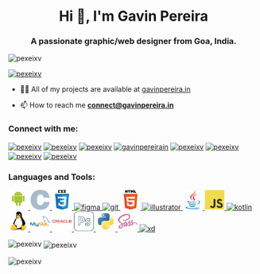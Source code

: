 <h1 align="center">Hi 👋, I'm Gavin Pereira</h1>
<h3 align="center">A passionate graphic/web designer from Goa, India.</h3>

<p align="left"> <img src="https://komarev.com/ghpvc/?username=pexeixv&label=Profile%20views&color=0e75b6&style=flat" alt="pexeixv" /> </p>

<p align="left"> <a href="https://github.com/ryo-ma/github-profile-trophy"><img src="https://github-profile-trophy.vercel.app/?username=pexeixv" alt="pexeixv" /></a> </p>


- 👨‍💻 All of my projects are available at [gavinpereira.in](gavinpereira.in)

- 📫 How to reach me **connect@gavinpereira.in**

<h3 align="left">Connect with me:</h3>
<p align="left">
<a href="https://codepen.io/pexeixv" target="blank"><img align="center" src="https://cdn.jsdelivr.net/npm/simple-icons@3.0.1/icons/codepen.svg" alt="pexeixv" height="30" width="40" /></a>
<a href="https://dev.to/pexeixv" target="blank"><img align="center" src="https://cdn.jsdelivr.net/npm/simple-icons@3.0.1/icons/dev-dot-to.svg" alt="pexeixv" height="30" width="40" /></a>
<a href="https://twitter.com/pexeixv" target="blank"><img align="center" src="https://cdn.jsdelivr.net/npm/simple-icons@3.0.1/icons/twitter.svg" alt="pexeixv" height="30" width="40" /></a>
<a href="https://linkedin.com/in/gavinpereirain" target="blank"><img align="center" src="https://cdn.jsdelivr.net/npm/simple-icons@3.0.1/icons/linkedin.svg" alt="gavinpereirain" height="30" width="40" /></a>
<a href="https://fb.com/pexeixv" target="blank"><img align="center" src="https://cdn.jsdelivr.net/npm/simple-icons@3.0.1/icons/facebook.svg" alt="pexeixv" height="30" width="40" /></a>
<a href="https://instagram.com/pexeixv" target="blank"><img align="center" src="https://cdn.jsdelivr.net/npm/simple-icons@3.0.1/icons/instagram.svg" alt="pexeixv" height="30" width="40" /></a>
<a href="https://dribbble.com/pexeixv" target="blank"><img align="center" src="https://cdn.jsdelivr.net/npm/simple-icons@3.0.1/icons/dribbble.svg" alt="pexeixv" height="30" width="40" /></a>
<a href="https://www.behance.net/pexeixv" target="blank"><img align="center" src="https://cdn.jsdelivr.net/npm/simple-icons@3.0.1/icons/behance.svg" alt="pexeixv" height="30" width="40" /></a>
</p>

<h3 align="left">Languages and Tools:</h3>
<p align="left"> <a href="https://developer.android.com" target="_blank"> <img src="https://raw.githubusercontent.com/devicons/devicon/master/icons/android/android-original-wordmark.svg" alt="android" width="40" height="40"/> </a> <a href="https://www.cprogramming.com/" target="_blank"> <img src="https://raw.githubusercontent.com/devicons/devicon/master/icons/c/c-original.svg" alt="c" width="40" height="40"/> </a> <a href="https://www.w3schools.com/css/" target="_blank"> <img src="https://raw.githubusercontent.com/devicons/devicon/master/icons/css3/css3-original-wordmark.svg" alt="css3" width="40" height="40"/> </a> <a href="https://www.figma.com/" target="_blank"> <img src="https://www.vectorlogo.zone/logos/figma/figma-icon.svg" alt="figma" width="40" height="40"/> </a> <a href="https://git-scm.com/" target="_blank"> <img src="https://www.vectorlogo.zone/logos/git-scm/git-scm-icon.svg" alt="git" width="40" height="40"/> </a> <a href="https://www.w3.org/html/" target="_blank"> <img src="https://raw.githubusercontent.com/devicons/devicon/master/icons/html5/html5-original-wordmark.svg" alt="html5" width="40" height="40"/> </a> <a href="https://www.adobe.com/in/products/illustrator.html" target="_blank"> <img src="https://www.vectorlogo.zone/logos/adobe_illustrator/adobe_illustrator-icon.svg" alt="illustrator" width="40" height="40"/> </a> <a href="https://www.java.com" target="_blank"> <img src="https://raw.githubusercontent.com/devicons/devicon/master/icons/java/java-original.svg" alt="java" width="40" height="40"/> </a> <a href="https://developer.mozilla.org/en-US/docs/Web/JavaScript" target="_blank"> <img src="https://raw.githubusercontent.com/devicons/devicon/master/icons/javascript/javascript-original.svg" alt="javascript" width="40" height="40"/> </a> <a href="https://kotlinlang.org" target="_blank"> <img src="https://www.vectorlogo.zone/logos/kotlinlang/kotlinlang-icon.svg" alt="kotlin" width="40" height="40"/> </a> <a href="https://www.linux.org/" target="_blank"> <img src="https://raw.githubusercontent.com/devicons/devicon/master/icons/linux/linux-original.svg" alt="linux" width="40" height="40"/> </a> <a href="https://www.mysql.com/" target="_blank"> <img src="https://raw.githubusercontent.com/devicons/devicon/master/icons/mysql/mysql-original-wordmark.svg" alt="mysql" width="40" height="40"/> </a> <a href="https://www.oracle.com/" target="_blank"> <img src="https://raw.githubusercontent.com/devicons/devicon/master/icons/oracle/oracle-original.svg" alt="oracle" width="40" height="40"/> </a> <a href="https://www.photoshop.com/en" target="_blank"> <img src="https://raw.githubusercontent.com/devicons/devicon/master/icons/photoshop/photoshop-line.svg" alt="photoshop" width="40" height="40"/> </a> <a href="https://www.python.org" target="_blank"> <img src="https://raw.githubusercontent.com/devicons/devicon/master/icons/python/python-original.svg" alt="python" width="40" height="40"/> </a> <a href="https://sass-lang.com" target="_blank"> <img src="https://raw.githubusercontent.com/devicons/devicon/master/icons/sass/sass-original.svg" alt="sass" width="40" height="40"/> </a> <a href="https://www.adobe.com/products/xd.html" target="_blank"> <img src="https://cdn.worldvectorlogo.com/logos/adobe-xd.svg" alt="xd" width="40" height="40"/> </a> </p>

<p><img align="left" src="https://github-readme-stats.vercel.app/api/top-langs?username=pexeixv&show_icons=true&locale=en&layout=compact" alt="pexeixv" /></p>

<p>&nbsp;<img align="center" src="https://github-readme-stats.vercel.app/api?username=pexeixv&show_icons=true&locale=en" alt="pexeixv" /></p>

<p><img align="center" src="https://github-readme-streak-stats.herokuapp.com/?user=pexeixv&" alt="pexeixv" /></p>
